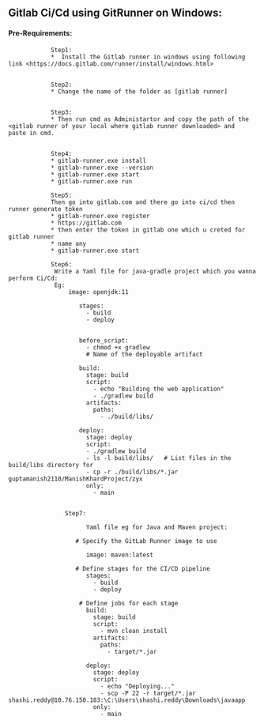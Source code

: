 ## Gitlab Ci/Cd using GitRunner on Windows:

#### Pre-Requirements:

                Step1:
                *  Install the Gitlab runner in windows using following link <https://docs.gitlab.com/runner/install/windows.html>
        
        
                Step2:
                * Change the name of the folder as [gitlab runner]
        
        
                Step3:
                * Then run cmd as Administartor and copy the path of the <gitlab runner of your local where gitlab runner downloaded> and                    paste in cmd.
        
        
                Step4:
                * gitlab-runner.exe install
                * gitlab-runner.exe --version
                * gitlab-runner.exe start 
                * gitlab-runner.exe run

                Step5:
                Then go into gitlab.com and there go into ci/cd then runner generate token
                * gitlab-runner.exe register
                * https://gitlab.com
                * then enter the token in gitlab one which u creted for gitlab runner
                * name any 
                * gitlab-runner.exe start 

                Step6:
                 Write a Yaml file for java-gradle project which you wanna perform Ci/Cd:
                 Eg:
                     image: openjdk:11
                     
                        stages:
                          - build
                          - deploy
                         
                        
                        before_script:
                          - chmod +x gradlew  
                          # Name of the deployable artifact
         
                        build:
                          stage: build
                          script:
                            - echo "Building the web application"
                            - ./gradlew build
                          artifacts:
                            paths:
                              - ./build/libs/
                        
                        deploy:
                          stage: deploy
                          script:
                          - ./gradlew build
                          - ls -l build/libs/   # List files in the build/libs directory for 
                          - cp -r ./build/libs/*.jar guptamanish2110/ManishKhardProject/zyx
                          only:
                            - main


                    Step7:

                          Yaml file eg for Java and Maven project:

                       # Specify the GitLab Runner image to use
                          
                          image: maven:latest
                          
                       # Define stages for the CI/CD pipeline
                          stages:
                            - build
                            - deploy
                          
                        # Define jobs for each stage
                          build:
                            stage: build
                            script:
                              - mvn clean install
                            artifacts:
                              paths:
                                - target/*.jar
                          
                          deploy:
                            stage: deploy
                            script:
                              - echo "Deploying..."
                              - scp -P 22 -r target/*.jar shashi.reddy@10.76.150.183:\C:\Users\shashi.reddy\Downloads\javaapp
                            only:
                              - main
                                               

                 
                 

                
                
                
              
            
